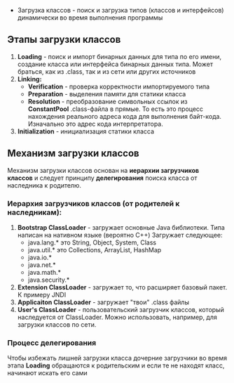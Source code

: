 - Загрузка классов - поиск и загрузка типов (классов и интерфейсов) динамически во время выполнения программы
## Этапы загрузки классов

1. **Loading** - поиск и импорт бинарных данных для типа по его имени, создание класса или интерфейса бинарных данных типа. Может браться, как из .class, так и из сети или других источников
2. **Linking:**
	- **Verification** - проверка корректности импортируемого типа
	- **Preparation** - выделения памяти для статики класса 
	- **Resolution** - преобразование символьных ссылок из **ConstantPool**  .class-файла в прямые. То есть это процесс нахождения реального адреса кода для выполнения байт-кода. Изначально это адрес кода интерпретатора.
3. **Initialization** - инициализация статики класса
## Механизм загрузки классов

Механизм загрузки классов основан на **иерархии загрузчиков классов** и следует принципу **делегирования** поиска класса от наследника к родителю.

### Иерархия загрузчиков классов (от родителей к наследникам):

1. **Bootstrap ClassLoader** - загружает основные Java библиотеки. Типа написан на нативном языке (вероятно C++)
	Загружает следующее:
	- java.lang.*  это String, Object, System, Class
	- java.util.*    это Collections, ArrayList, HashMap
	- java.io.*       
	- java.net.* 
	- java.math.*    
	- java.security.*
2. **Extension ClassLoader** - загружает то, что расширяет базовый пакет. К примеру JNDI
3. **Applicaiton ClassLoader** - загружает "твои" .class файлы
4. **User's ClassLoader** - пользовательский загрузчик классов, который наследуется от ClassLoader. Можно использовать, например, для загрузки классов по сети.
### Процесс делегирования

Чтобы избежать лишней загрузки класса дочерние загрузчики во время этапа **Loading** обращаются к родительским и если те не находят класс, начинают искать его сами